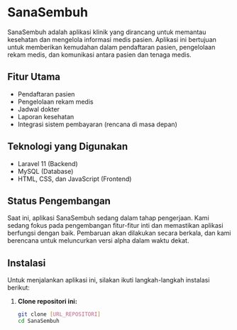 # SanaSembuh

SanaSembuh adalah aplikasi klinik yang dirancang untuk memantau kesehatan dan mengelola informasi medis pasien. Aplikasi ini bertujuan untuk memberikan kemudahan dalam pendaftaran pasien, pengelolaan rekam medis, dan komunikasi antara pasien dan tenaga medis.

## Fitur Utama

-   Pendaftaran pasien
-   Pengelolaan rekam medis
-   Jadwal dokter
-   Laporan kesehatan
-   Integrasi sistem pembayaran (rencana di masa depan)

## Teknologi yang Digunakan

-   Laravel 11 (Backend)
-   MySQL (Database)
-   HTML, CSS, dan JavaScript (Frontend)

## Status Pengembangan

Saat ini, aplikasi SanaSembuh sedang dalam tahap pengerjaan. Kami sedang fokus pada pengembangan fitur-fitur inti dan memastikan aplikasi berfungsi dengan baik. Pembaruan akan dilakukan secara berkala, dan kami berencana untuk meluncurkan versi alpha dalam waktu dekat.

## Instalasi

Untuk menjalankan aplikasi ini, silakan ikuti langkah-langkah instalasi berikut:

1. **Clone repositori ini:**
    ```bash
    git clone [URL_REPOSITORI]
    cd SanaSembuh
    ```
